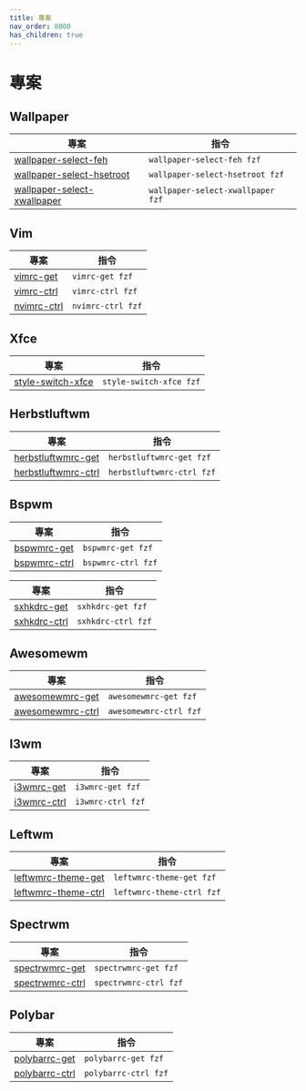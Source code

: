 ```yaml
---
title: 專案
nav_order: 8000
has_children: true
---
```


# 專案


## Wallpaper

| 專案 | 指令 |
| --- | --- |
| [wallpaper-select-feh](https://samwhelp.github.io/note-about-fzf/read/project/wallpaper-select/wallpaper-select-feh) | `wallpaper-select-feh fzf` |
| [wallpaper-select-hsetroot](https://samwhelp.github.io/note-about-fzf/read/project/wallpaper-select/wallpaper-select-hsetroot) | `wallpaper-select-hsetroot fzf` |
| [wallpaper-select-xwallpaper](https://samwhelp.github.io/note-about-fzf/read/project/wallpaper-select/wallpaper-select-xwallpaper) | `wallpaper-select-xwallpaper fzf` |


## Vim

| 專案 | 指令 |
| --- | --- |
| [vimrc-get](https://samwhelp.github.io/note-about-vim/read/project/vimrc-profile/vimrc-get) | `vimrc-get fzf` |
| [vimrc-ctrl](https://samwhelp.github.io/note-about-vim/read/project/vimrc-profile/vimrc-ctrl) | `vimrc-ctrl fzf` |
| [nvimrc-ctrl](https://samwhelp.github.io/note-about-vim/read/project/vimrc-profile/nvimrc-ctrl) | `nvimrc-ctrl fzf` |


## Xfce

| 專案 | 指令 |
| --- | --- |
| [style-switch-xfce](https://samwhelp.github.io/note-about-manjaro/read/project/style-xfce/style-switch-xfce.html) | `style-switch-xfce fzf` |


## Herbstluftwm

| 專案 | 指令 |
| --- | --- |
| [herbstluftwmrc-get](https://samwhelp.github.io/note-about-herbstluftwm/read/project/herbstluftwmrc-profile/herbstluftwmrc-get.html) | `herbstluftwmrc-get fzf` |
| [herbstluftwmrc-ctrl](https://samwhelp.github.io/note-about-herbstluftwm/read/project/herbstluftwmrc-profile/herbstluftwmrc-ctrl.html) | `herbstluftwmrc-ctrl fzf` |


## Bspwm

| 專案 | 指令 |
| --- | --- |
| [bspwmrc-get](https://samwhelp.github.io/note-about-bspwm/read/project/bspwmrc-profile/bspwmrc-get.html) | `bspwmrc-get fzf` |
| [bspwmrc-ctrl](https://samwhelp.github.io/note-about-bspwm/read/project/bspwmrc-profile/bspwmrc-ctrl.html) | `bspwmrc-ctrl fzf` |


| 專案 | 指令 |
| --- | --- |
| [sxhkdrc-get](https://samwhelp.github.io/note-about-bspwm/read/project/sxhkdrc-profile/sxhkdrc-get.html) | `sxhkdrc-get fzf` |
| [sxhkdrc-ctrl](https://samwhelp.github.io/note-about-bspwm/read/project/sxhkdrc-profile/sxhkdrc-ctrl.html) | `sxhkdrc-ctrl fzf` |


## Awesomewm

| 專案 | 指令 |
| --- | --- |
| [awesomewmrc-get](https://samwhelp.github.io/note-about-awesome-wm/read/project/awesomewmrc-profile/awesomewmrc-get.html) | `awesomewmrc-get fzf` |
| [awesomewmrc-ctrl](https://samwhelp.github.io/note-about-awesome-wm/read/project/awesomewmrc-profile/awesomewmrc-ctrl.html) | `awesomewmrc-ctrl fzf` |


## I3wm

| 專案 | 指令 |
| --- | --- |
| [i3wmrc-get](https://samwhelp.github.io/note-about-i3wm/read/project/i3wmrc-profile/i3wmrc-get.html) | `i3wmrc-get fzf` |
| [i3wmrc-ctrl](https://samwhelp.github.io/note-about-i3wm/read/project/i3wmrc-profile/i3wmrc-ctrl.html) | `i3wmrc-ctrl fzf` |


## Leftwm

| 專案 | 指令 |
| --- | --- |
| [leftwmrc-theme-get](https://samwhelp.github.io/note-about-leftwm/read/project/leftwmrc-profile/leftwmrc-theme-get.html) | `leftwmrc-theme-get fzf` |
| [leftwmrc-theme-ctrl](https://samwhelp.github.io/note-about-leftwm/read/project/leftwmrc-profile/leftwmrc-theme-ctrl.html) | `leftwmrc-theme-ctrl fzf` |


## Spectrwm

| 專案 | 指令 |
| --- | --- |
| [spectrwmrc-get](https://samwhelp.github.io/note-about-spectrwm/read/project/spectrwmrc-profile/spectrwmrc-get.html) | `spectrwmrc-get fzf` |
| [spectrwmrc-ctrl](https://samwhelp.github.io/note-about-spectrwm/read/project/spectrwmrc-profile/spectrwmrc-ctrl.html) | `spectrwmrc-ctrl fzf` |


## Polybar

| 專案 | 指令 |
| --- | --- |
| [polybarrc-get](https://samwhelp.github.io/note-about-polybar/read/project/polybarrc-profile/polybarrc-get.html) | `polybarrc-get fzf` |
| [polybarrc-ctrl](https://samwhelp.github.io/note-about-polybar/read/project/polybarrc-profile/polybarrc-ctrl.html) | `polybarrc-ctrl fzf` |
